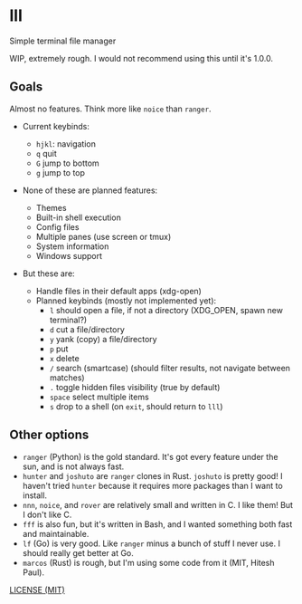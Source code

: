 # lll

Simple terminal file manager

WIP, extremely rough. I would not recommend using this until it's 1.0.0.

## Goals

Almost no features. Think more like `noice` than `ranger`.

* Current keybinds:
  * `hjkl`: navigation
  * `q` quit
  * `G` jump to bottom
  * `g` jump to top

* None of these are planned features:
  * Themes
  * Built-in shell execution
  * Config files
  * Multiple panes (use screen or tmux)
  * System information
  * Windows support

* But these are:
  * Handle files in their default apps (xdg-open)
  * Planned keybinds (mostly not implemented yet):
    * `l` should open a file, if not a directory (XDG_OPEN, spawn new terminal?)
    * `d` cut a file/directory
    * `y` yank (copy) a file/directory
    * `p` put
    * `x` delete
    * `/` search (smartcase) (should filter results, not navigate between matches)
    * `.` toggle hidden files visibility (true by default)
    * `space` select multiple items
    * `s` drop to a shell (on `exit`, should return to `lll`)

## Other options

* `ranger` (Python) is the gold standard. It's got every feature under the sun,
  and is not always fast.
* `hunter` and `joshuto` are `ranger` clones in Rust. `joshuto` is pretty good!
  I haven't tried `hunter` because it requires more packages than I want to
  install.
* `nnn`, `noice`, and `rover` are relatively small and written in C. I like
  them! But I don't like C.
* `fff` is also fun, but it's written in Bash, and I wanted something both
  fast and maintainable.
* `lf` (Go) is very good. Like `ranger` minus a bunch of stuff I never use. I
  should really get better at Go.
* `marcos` (Rust) is rough, but I'm using some code from it (MIT, Hitesh Paul).

[LICENSE (MIT)](./LICENSE.md)
